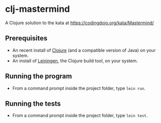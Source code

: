 # clj-mastermind

A Clojure solution to the kata at https://codingdojo.org/kata/Mastermind/

## Prerequisites
* An recent install of [Clojure](https://clojure.org/guides/getting_started) (and a compatible version of Java) on your system.
* An install of [Leiningen](https://leiningen.org), the Clojure build tool, on your system.

## Running the program
* From a command prompt inside the project folder, type `lein run`.

## Running the tests
* From a command prompt inside the project folder, type `lein test`.
